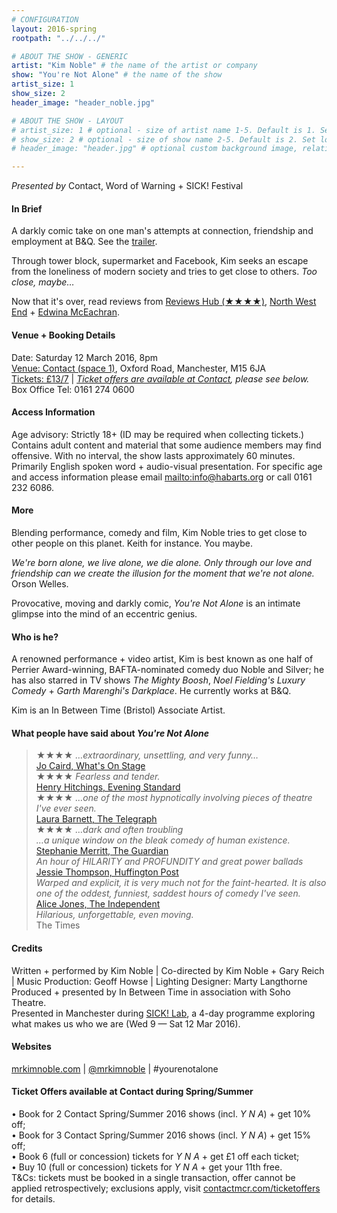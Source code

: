```yaml
---
# CONFIGURATION
layout: 2016-spring
rootpath: "../../../"

# ABOUT THE SHOW - GENERIC
artist: "Kim Noble" # the name of the artist or company
show: "You're Not Alone" # the name of the show
artist_size: 1
show_size: 2
header_image: "header_noble.jpg"    

# ABOUT THE SHOW - LAYOUT
# artist_size: 1 # optional - size of artist name 1-5. Default is 1. Set longer names to lower values
# show_size: 2 # optional - size of show name 2-5. Default is 2. Set longer names to lower values
# header_image: "header.jpg" # optional custom background image, relative to current page

---
```

*Presented by* Contact, Word of Warning + SICK! Festival          
       
#### In Brief      
A darkly comic take on one man's attempts at connection, friendship and employment at B&Q. See the <a href="http://youtu.be/ZpI9fdp87Y8" target="_blank">trailer</a>.                         
        
Through tower block, supermarket and Facebook, Kim seeks an escape from the loneliness of modern society and tries to get close to others. *Too close, maybe…*        
           
Now that it's over, read reviews from <a href="http://www.thereviewshub.com/kim-noble-youre-not-alone-contact-manchester" target="_blank">Reviews Hub (★★★★)</a>, <a href="http://www.northwestend.co.uk/index.php/professional-reviews/659-kim-noble-you-re-not-alone-contact-theatre-manchester" target="_blank">North West End</a> + <a href="http://betweentheland.wordpress.com/2016/03/15/review-youre-not-alone-contact" target="_blank">Edwina McEachran</a>.
        
#### Venue + Booking Details    
Date: Saturday 12 March 2016, 8pm         
<a href="http://contactmcr.com/visit/getting-here" target="_blank">Venue: Contact (space 1)</a>, Oxford Road, Manchester, M15 6JA         
<a href="http://contactmcr.com/whats-on/46699-kim-noble-youre-not-alone/booking" target="_blank">Tickets: £13/7</a> | *<a href="http://www.contactmcr.com/ticketoffers" target="_blank">Ticket offers are available at Contact</a>, please see below.*       
Box Office Tel: 0161 274 0600          
          
#### Access Information        
Age advisory: Strictly 18+ (ID may be required when collecting tickets.) Contains adult content and material that some audience members may find offensive. With no interval, the show lasts approximately 60 minutes. Primarily English spoken word + audio-visual presentation. For specific age and access information please email <mailto:info@habarts.org> or call 0161 232 6086.     
             
#### More         
Blending performance, comedy and film, Kim Noble tries to get close to other people on this planet. Keith for instance. You maybe.        
       
*We're born alone, we live alone, we die alone. Only through our love and friendship can we create the illusion for the moment that we're not alone.*<br>Orson Welles.           
           
Provocative, moving and darkly comic, *You're Not Alone* is an intimate glimpse into the mind of an eccentric genius.        
        
#### Who is he?        
A renowned performance + video artist, Kim is best known as one half of Perrier Award-winning, BAFTA-nominated comedy duo Noble and Silver; he has also starred in TV shows *The Mighty Boosh*, *Noel Fielding's Luxury Comedy* + *Garth Marenghi's Darkplace*. He currently works at B&Q.               
             
Kim is an In Between Time (Bristol) Associate Artist.         
         
#### What people have said about *You're Not Alone*        
>★★★★ *…extraordinary, unsettling, and very funny…*<br><a href="http://www.whatsonstage.com/london-theatre/reviews/kim-noble-youre-not-alone-soho-theatre_39331.html" target="_blank">Jo Caird, What's On Stage</a>        
>★★★★ *Fearless and tender.*<br><a href="http://www.standard.co.uk/goingout/theatre/kim-noble-you-re-not-alone-soho-theatre-review-10041114.html" target="_blank">Henry Hitchings, Evening Standard</a>        
>★★★★ *…one of the most hypnotically involving pieces of theatre I've ever seen.*<br><a href="http://www.telegraph.co.uk/culture/theatre/edinburgh-festival/10995672/Edinburgh-theatre-2014-what-to-see.html" target="_blank">Laura Barnett, The Telegraph</a>        
>★★★★ *…dark and often troubling<br>…a unique window on the bleak comedy of human existence.*<br><a href="http://www.theguardian.com/stage/2015/feb/22/kim-noble-youre-not-alone-review-soho-theatre-london" target="_blank">Stephanie Merritt, The Guardian</a>           
> *An hour of HILARITY and PROFUNDITY and great power ballads*<br><a href="http://www.huffingtonpost.co.uk/jessie-thompson/kim-noble-the-dazzle_b_8825062.html" target="_blank">Jessie Thompson, Huffington Post</a>        
>*Warped and explicit, it is very much not for the faint-hearted. It is also one of the oddest, funniest, saddest hours of comedy I've seen.*<br><a href="http://www.independent.co.uk/arts-entertainment/comedy/reviews/kim-noble-you-re-not-alone-soho-theatre-review-a-show-that-runs-on-surprise-and-shock-10036119.html" target="_blank">Alice Jones, The Independent</a>        
>*Hilarious, unforgettable, even moving.*<br>The Times      
         
#### Credits          
Written + performed by Kim Noble | Co-directed by Kim Noble + Gary Reich | Music Production: Geoff Howse | Lighting Designer: Marty Langthorne<br>Produced + presented by In Between Time in association with Soho Theatre.<br>Presented in Manchester during <a href="http://sickfestival.com" target="_blank">SICK! Lab</a>, a 4-day programme exploring what makes us who we are (Wed 9 — Sat 12 Mar 2016).              
             
#### Websites          
<a href="http://mrkimnoble.com/when-you-can-see-bollocks-that-i-do" target="_blank">mrkimnoble.com</a> | <a href="http://twitter.com/mrkimnoble" target="_blank">@mrkimnoble</a> | #yourenotalone<br>     

#### Ticket Offers available at Contact during Spring/Summer         
• Book for 2 Contact Spring/Summer 2016 shows (incl. *Y N A*) + get 10% off;<br>• Book for 3 Contact Spring/Summer 2016 shows (incl. *Y N A*) + get 15% off;<br>• Book 6 (full or concession) tickets for *Y N A* + get £1 off each ticket;<br>• Buy 10 (full or concession) tickets for *Y N A* + get your 11th free.                  
T&Cs: tickets must be booked in a single transaction, offer cannot be applied retrospectively; exclusions apply, visit <a href="http://www.contactmcr.com/ticketoffers" target="_blank">contactmcr.com/ticketoffers</a> for details.
